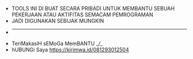 * TOOLS INI DI BUAT SECARA PRIBADI UNTUK MEMBANTU SEBUAH PEKERJAAN ATAU AKTIFITAS SEMACAM PEMROGRAMAN 
* JADI DIGUNAKAN SEBIJAK MUNGKIN
* --------------------------------------------------------------------------------------------------
* TeriMakasiH sEMoGa MemBANTU __/\__
* hUBUNGi Saya https://kirimwa.id/081293012504
